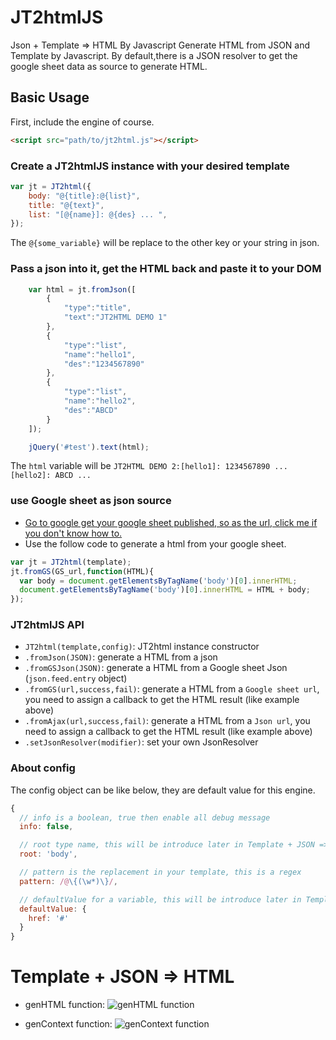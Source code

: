 JT2htmlJS
=========

Json + Template => HTML By Javascript
Generate HTML from JSON and Template by Javascript. By default,there is a JSON resolver to get the google sheet data as source to generate HTML.

## Basic Usage

First, include the engine of course.  

 ```html
 <script src="path/to/jt2html.js"></script>
 ```

### Create a JT2htmlJS instance with your desired template

```js
var jt = JT2html({
    body: "@{title}:@{list}",
    title: "@{text}",
    list: "[@{name}]: @{des} ... ",
});
```

The `@{some_variable}` will be replace to the other key or your string in json.  

### Pass a json into it, get the HTML back and paste it to your DOM

```js
    var html = jt.fromJson([
        {
            "type":"title",
            "text":"JT2HTML DEMO 1"
        },
        {
            "type":"list",
            "name":"hello1",
            "des":"1234567890"
        },
        {
            "type":"list",
            "name":"hello2",
            "des":"ABCD"
        }
    ]);

    jQuery('#test').text(html);
```

The `html` variable will be `JT2HTML DEMO 2:[hello1]: 1234567890 ... [hello2]: ABCD ...`  

### use Google sheet as json source

 * [Go to google get your google sheet published, so as the url, click me if you don't know how to.](https://gist.github.com/chgu82837/83dd10813d82048dbe9e)
 * Use the follow code to generate a html from your google sheet.

  ```js
  var jt = JT2html(template);
  jt.fromGS(GS_url,function(HTML){
    var body = document.getElementsByTagName('body')[0].innerHTML;
    document.getElementsByTagName('body')[0].innerHTML = HTML + body;
  });
  ```

### JT2htmlJS API

 * `JT2html(template,config)`: JT2html instance constructor
 * `.fromJson(JSON)`: generate a HTML from a json
 * `.fromGSJson(JSON)`: generate a HTML from a Google sheet Json (`json.feed.entry` object)
 * `.fromGS(url,success,fail)`: generate a HTML from a `Google sheet url`, you need to assign a callback to get the HTML result (like example above)
 * `.fromAjax(url,success,fail)`: generate a HTML from a `Json url`, you need to assign a callback to get the HTML result (like example above)
 * `.setJsonResolver(modifier)`: set your own JsonResolver

### About config

The config object can be like below, they are default value for this engine.  

```js
{
  // info is a boolean, true then enable all debug message
  info: false,

  // root type name, this will be introduce later in Template + JSON => HTML section.
  root: 'body',

  // pattern is the replacement in your template, this is a regex
  pattern: /@\{(\w*)\}/,

  // defaultValue for a variable, this will be introduce later in Template + JSON => HTML section.
  defaultValue: {
    href: '#'
  }
}
```

Template + JSON => HTML
===

 * genHTML function:
![genHTML function](https://raw.github.com/chgu82837/JT2htmlJS/master/_readmeImg/jt2html_genHTML.png)

 * genContext function:
![genContext function](https://raw.github.com/chgu82837/JT2htmlJS/master/_readmeImg/jt2html_genContext.png)
